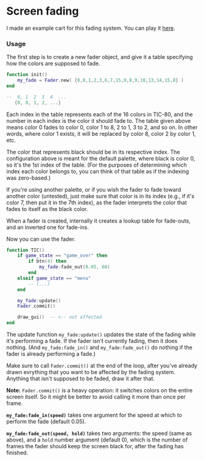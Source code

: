 # Screen fading

I made an example cart for this fading system. You can play it [here]().

### Usage

The first step is to create a new fader object, and give it a table specifying how the colors are supposed to fade.

```lua
function init()
	my_fade = Fader.new( {0,8,1,2,3,6,7,15,0,8,9,10,13,14,15,8} )
end
```
```lua
--  0, 1  2  3  4  ...
   {0, 8, 1, 2, ...}
```

Each index in the table represents each of the 16 colors in TIC-80, and the number in each index is the color it should fade to. The table given above means color 0 fades to color 0, color 1 to 8, 2 to 1, 3 to 2, and so on. In other words, where color 1 exists, it will be replaced by color 8, color 2 by color 1, etc.

The color that represents black should be in its respective index. The configuration above is meant for the default palette, where black is color 0, so it's the 1st index of the table. (For the purposes of determining which index each color belongs to, you can think of that table as if the indexing was zero-based.)

If you're using another palette, or if you wish the fader to fade toward another color (untested), just make sure that color is in its index (e.g., if it's color 7, then put it in the 7th index), as the fader interprets the color that fades to itself as the black color.

When a fader is created, internally it creates a lookup table for fade-outs, and an inverted one for fade-ins.

Now you can use the fader.

```lua
function TIC()
	if game_state == "game_over" then
		if btn(4) then
			my_fade:fade_out(0.05, 60)
		end
	elseif game_state == "menu"
		-- (...)
	end

	my_fade:update()
	Fader.commit()

	draw_gui()  -- <-- not affected
end
```

The update function `my_fade:update()` updates the state of the fading while it's performing a fade. If the fader isn't currently fading, then it does nothing. 
(And `my_fade:fade_in()` and `my_fade:fade_out()` do nothing if the fader is already performing a fade.)

Make sure to call `Fader.commit()` at the end of the loop, after you've already drawn evrything that you want to be affected by the fading system. Anything that isn't supposed to be faded, draw it after that.

**Note:** `Fader.commit()` is a heavy operation: it switches colors on the entire screen itself. So it might be better to avoid calling it more than once per frame.

**`my_fade:fade_in(speed)`** takes one argument for the speed at which to perform the fade (default 0.05).

**`my_fade:fade_out(speed, hold)`** takes two arguments: the speed (same as above), and a `hold` number argument (default 0), which is the number of frames the fader should keep the screen black for, after the fading has finished. 


